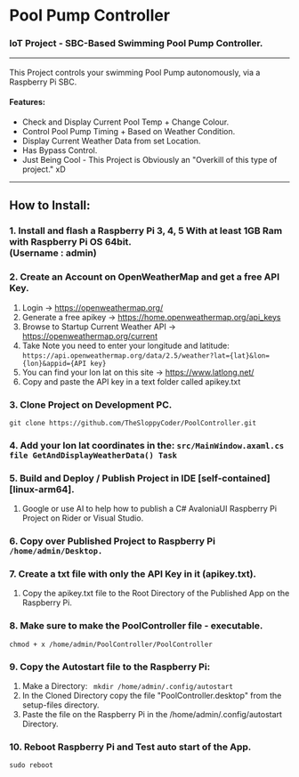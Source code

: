 ﻿
# Pool Pump Controller
### IoT Project - SBC-Based Swimming Pool Pump Controller. <hr/>

This Project controls your swimming Pool Pump autonomously, via a Raspberry Pi SBC.

#### Features: <br/>
+ Check and Display Current Pool Temp + Change Colour.
+ Control Pool Pump Timing + Based on Weather Condition.
+ Display Current Weather Data from set Location.
+ Has Bypass Control.
+ Just Being Cool - This Project is Obviously an "Overkill of this type of project." xD
<hr/>

## How to Install: <br/>
### 1. Install and flash a Raspberry Pi 3, 4, 5 With at least 1GB Ram with Raspberry Pi OS 64bit. <br/> (Username : admin)

### 2. Create an Account on OpenWeatherMap and get a free API Key.
1. Login -> https://openweathermap.org/
2. Generate a free apikey -> https://home.openweathermap.org/api_keys
3. Browse to Startup Current Weather API -> https://openweathermap.org/current
4. Take Note you need to enter your longitude and latitude:
   ```https://api.openweathermap.org/data/2.5/weather?lat={lat}&lon={lon}&appid={API key}```
5. You can find your lon lat on this site -> https://www.latlong.net/
6. Copy and paste the API key in a text folder called apikey.txt

### 3. Clone Project on Development PC.
```
git clone https://github.com/TheSloppyCoder/PoolController.git
```

### 4. Add your lon lat coordinates in the: ```src/MainWindow.axaml.cs file GetAndDisplayWeatherData() Task```

### 5. Build and Deploy / Publish Project in IDE [self-contained] [linux-arm64].
1. Google or use AI to help how to publish a C# AvaloniaUI Raspberry Pi Project on Rider or Visual Studio.

### 6. Copy over Published Project to Raspberry Pi ```/home/admin/Desktop.```

### 7. Create a txt file with only the API Key in it (apikey.txt). <br/>
1. Copy the apikey.txt file to the Root Directory of the Published App on the Raspberry Pi.

### 8. Make sure to make the PoolController file - executable.
```
chmod + x /home/admin/PoolController/PoolController
```
### 9. Copy the Autostart file to the Raspberry Pi:
1. Make a Directory: ``` mkdir /home/admin/.config/autostart```
2. In the Cloned Directory copy the file "PoolController.desktop" from the setup-files directory.
3. Paste the file on the Raspberry Pi in the /home/admin/.config/autostart Directory.

### 10. Reboot Raspberry Pi and Test auto start of the App.
```
sudo reboot
```


